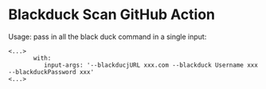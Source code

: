 # Blackduck Scan GitHub Action

Usage: 
pass in all the black duck command in a single input:

```
<...>
       with:
          input-args: '--blackducjURL xxx.com --blackduck Username xxx --blackduckPassword xxx'
<...>

```
